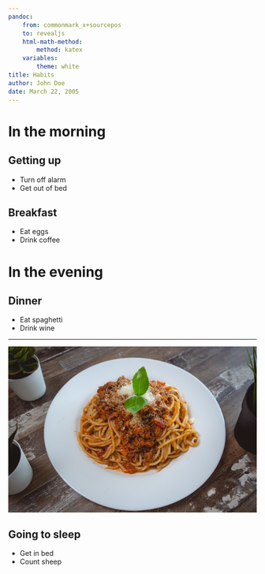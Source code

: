 ```yaml
---
pandoc:
    from: commonmark_x+sourcepos
    to: revealjs
    html-math-method:
        method: katex
    variables:
        theme: white
title: Habits
author: John Doe
date: March 22, 2005
---
```


# In the morning

## Getting up

- Turn off alarm
- Get out of bed

## Breakfast

- Eat eggs
- Drink coffee

# In the evening

## Dinner

- Eat spaghetti
- Drink wine

------------------

![picture of spaghetti](images/spaghetti.jpeg)

## Going to sleep

- Get in bed
- Count sheep
